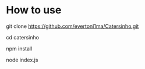 # How to use
git clone https://github.com/evertonl1ma/Catersinho.git

cd catersinho

npm install

node index.js
